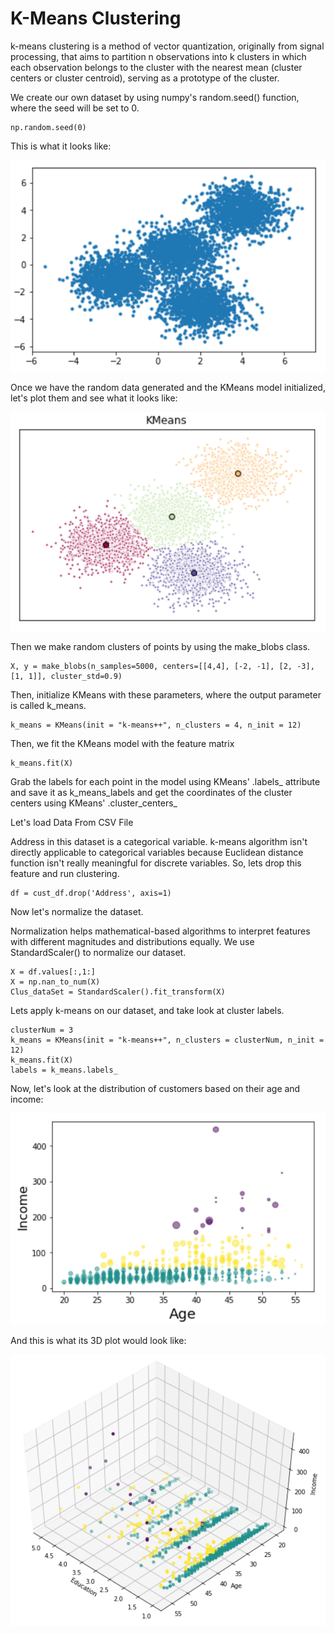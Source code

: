 # K-Means Clustering

k-means clustering is a method of vector quantization, originally from signal processing, that aims to partition n observations into k clusters in which each observation belongs to the cluster with the nearest mean (cluster centers or cluster centroid), serving as a prototype of the cluster.

We create our own dataset by using numpy's random.seed() function, where the seed will be set to 0.

    np.random.seed(0)
    
This is what it looks like:

![01_scatter_plot](images/01_scatter_plot.png)

Once we have the random data generated and the KMeans model initialized, let's plot them and see what it looks like:

![02_scatter_plot_class](images/02_scatter_plot_class.png)

Then we make random clusters of points by using the make_blobs class.
    
    X, y = make_blobs(n_samples=5000, centers=[[4,4], [-2, -1], [2, -3], [1, 1]], cluster_std=0.9)

Then, initialize KMeans with these parameters, where the output parameter is called k_means.
    
    k_means = KMeans(init = "k-means++", n_clusters = 4, n_init = 12)

Then, we fit the KMeans model with the feature matrix
    
    k_means.fit(X)

Grab the labels for each point in the model using KMeans' .labels_ attribute and save it as k_means_labels and get the coordinates of the cluster centers using KMeans' .cluster_centers_

Let's load Data From CSV File

Address in this dataset is a categorical variable. k-means algorithm isn't directly applicable to categorical variables because Euclidean distance function isn't really meaningful for discrete variables. So, lets drop this feature and run clustering.

    df = cust_df.drop('Address', axis=1)

Now let's normalize the dataset.

Normalization helps mathematical-based algorithms to interpret features with different magnitudes and distributions equally. We use StandardScaler() to normalize our dataset.

    X = df.values[:,1:]
    X = np.nan_to_num(X)
    Clus_dataSet = StandardScaler().fit_transform(X)

Lets apply k-means on our dataset, and take look at cluster labels.

    clusterNum = 3
    k_means = KMeans(init = "k-means++", n_clusters = clusterNum, n_init = 12)
    k_means.fit(X)
    labels = k_means.labels_

Now, let's look at the distribution of customers based on their age and income:

![03_distribution](images/03_distribution.png)

And this is what its 3D plot would look like:

![04_distribution_3d](images/04_distribution_3d.png)